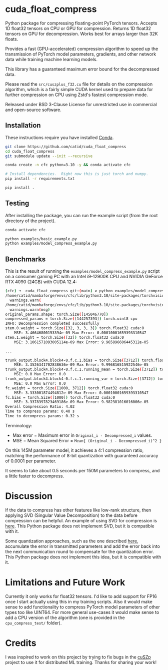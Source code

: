 # cuda_float_compress

Python package for compressing floating-point PyTorch tensors.  Accepts 1D float32 tensors on CPU or GPU for compression.  Returns 1D float32 tensors on GPU for decompression.  Works best for arrays larger than 32K floats.

Provides a fast (GPU-accelerated) compression algorithm to speed up the transmission of PyTorch model parameters, gradients, and other network data while training machine learning models.

This library has a guaranteed maximum error bound for the decompressed data.

Please read the `src/cuszplus_f32.cu` file for details on the compression algorithm, which is a fairly simple CUDA kernel used to prepare data for further compression on CPU using Zstd's fastest compression mode.

Released under BSD 3-Clause License for unrestricted use in commercial and open-source software.


## Installation

These instructions require you have installed [Conda](https://docs.anaconda.com/miniconda/miniconda-install/).

```bash
git clone https://github.com/catid/cuda_float_compress
cd cuda_float_compress
git submodule update --init --recursive

conda create -n cfc python=3.10 -y && conda activate cfc

# Install dependencies.  Right now this is just torch and numpy.
pip install -r requirements.txt

pip install .
```


## Testing

After installing the package, you can run the example script (from the root directory of the project).

```bash
conda activate cfc

python examples/basic_example.py
python examples/model_compress_example.py
```


## Benchmarks

This is the result of running the `examples/model_compress_example.py` script on a consumer gaming PC with an Intel i9-12900K CPU and NVIDIA GeForce RTX 4090 (24GB) with CUDA 12.4:

```bash
(cfc) ➜  cuda_float_compress git:(main) ✗ python examples/model_compress_example.py
/home/catid/mambaforge/envs/cfc/lib/python3.10/site-packages/torchvision/models/_utils.py:208: UserWarning: The parameter 'pretrained' is deprecated since 0.13 and may be removed in the future, please use 'weights' instead.
  warnings.warn(
/home/catid/mambaforge/envs/cfc/lib/python3.10/site-packages/torchvision/models/_utils.py:223: UserWarning: Arguments other than a weight enum or `None` for 'weights' are deprecated since 0.13 and may be removed in the future. The current behavior is equivalent to passing `weights=RegNet_Y_32GF_Weights.IMAGENET1K_V1`. You can also use `weights=RegNet_Y_32GF_Weights.DEFAULT` to get the most up-to-date weights.
  warnings.warn(msg)
original_params.shape: torch.Size([145046770])
compressed_params = torch.Size([144257393]) torch.uint8 cpu
INFO: Decompression completed successfully
stem.0.weight = torch.Size([32, 3, 3, 3]) torch.float32 cuda:0
    MSE: 3.46646800153394e-09 Max Error: 0.00010001659393310547
stem.1.weight = torch.Size([32]) torch.float32 cuda:0
    MSE: 3.1061571093005114e-09 Max Error: 9.965896606445312e-05

...

trunk_output.block4.block4-0.f.c.1.bias = torch.Size([3712]) torch.float32 cuda:0
    MSE: 3.3526341702838636e-09 Max Error: 9.996816515922546e-05
trunk_output.block4.block4-0.f.c.1.running_mean = torch.Size([3712]) torch.float32 cuda:0
    MSE: 0.0 Max Error: 0.0
trunk_output.block4.block4-0.f.c.1.running_var = torch.Size([3712]) torch.float32 cuda:0
    MSE: 0.0 Max Error: 0.0
fc.weight = torch.Size([1000, 3712]) torch.float32 cuda:0
    MSE: 3.333001874494812e-09 Max Error: 0.00010001659393310547
fc.bias = torch.Size([1000]) torch.float32 cuda:0
    MSE: 3.3378397823469186e-09 Max Error: 9.982381016016006e-05
Overall Compression Ratio: 4.02
Time to compress params: 0.40 s
Time to decompress params: 0.32 s
```

Terminology:
* Max error = Maximum error in `Original_i - Decompressed_i` values.
* MSE = Mean Squared Error = `Mean{ (Original_i - Decompressed_i)^2 }`

On this 145M parameter model, it achieves a 4:1 compression ratio, matching the performance of 8-bit quantization with guaranteed accuracy of 0.0001 per parameter.

It seems to take about 0.5 seconds per 150M parameters to compress, and a little faster to decompress.


# Discussion

If the data to compress has other features like low-rank structure, then applying SVD (Singular Value Decomposition) to the data before compression can be helpful.  An example of using SVD for compression is [here](https://timbaumann.info/svd-image-compression-demo/).  This Python package does not implement SVD, but it is compatible with it.

Some quantization approaches, such as the one described [here](https://arxiv.org/abs/2407.04480), accumulate the error in transmitted parameters and add the error back into the next communication round to compensate for the quantization error.  This Python package does not implement this idea, but it is compatible with it.


# Limitations and Future Work

Currently it only works for float32 tensors.  I'd like to add support for FP16 once I start actually using this in my training scripts.  Also it would make sense to add functionality to compress PyTorch model parameters of other types too like UINT64.  For more general use-cases it would make sense to add a CPU version of the algorithm (one is provided in the `cpu_compress_test/` folder).


# Credits

I was inspired to work on this project by trying to fix bugs in the [cuSZp](https://github.com/szcompressor/cuSZp) project to use it for distributed ML training.  Thanks for sharing your work!

